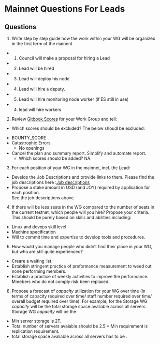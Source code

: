 # Mainnet Questions For Leads

## Questions 

1. Write step by step guide how the work within your WG will be organized in the first term of the mainent 
 -  1. Council will make a proposal for hiring a Lead
 -  2. Lead will be hired
 -  3. Lead will deploy his node
 -  4. Lead will hire a deputy.
 -  5. Lead will hire monitoring node worker (if ES still in use)
 -  4. lead will hire workers
2. Review [Gitbook Scores](https://joystream.gitbook.io/testnet-workspace/testnet/council-period-scoring/general-working-group-score) for your Work Group and tell: 
- Which scores should be excluded? 
  The below shoudl be excluded:
* BOUNTY_SCORE
* Catastrophic Errors
  - No openings
* Cancel the plan and summary report. Simplify and automate report. 
  - Which scores should be added? 
NA
3. For each position of your WG in the mainnet, incl. the Lead: 
- Develop the Job Descriptions and provide links to them.
Please find the job descriptions here :[Job descriptions](https://github.com/yasiryagi/community-repo/tree/master/working-groups/storage-group/leader/opening)
- Propose a stake amount in USD (and JOY) required by application for each position.  
See the job descriptions above.
4. If there will be less seats in the WG compared to the number of seats in the current testnet, which people will you hire? Propose your criteria.
 This should be purely based on skills and abilities including:
 - Linux and devops skill level
 - Machine specification
 - Will to commit time and expertise to develop tools and procedures. 
6. How would you manage people who didn’t find their place in your WG, but who are still quite experienced? 
- Creare a waiting list.
- Establish stringent practice of preformance measurement to weed out none performing members.  
- Establish a practice of weekly activities to improve the performance. Mmebers who do not comply risk been replaced. 
8. Propose a forecast of _capacity_ utilization for your WG over time (in terms of capacity required over time/ staff number required over time/ overall budget required over time). For example, for the Storage WG _capacity_ will be the total storage space avaliable across all servers. 
Storage WG _capacity_ will be the 
- Min server storage is 2T.
- Total number of servers avaiable should be 2.5 * Min requirement is replication requirement. 
- total storage space avaliable across all servers has to be . 

